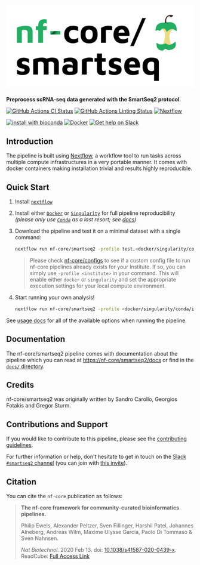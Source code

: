 # ![nf-core/smartseq2](docs/images/nf-core-smartseq2_logo.png)

**Preprocess scRNA-seq data generated with the SmartSeq2 protocol**.

[![GitHub Actions CI Status](https://github.com/nf-core/smartseq2/workflows/nf-core%20CI/badge.svg)](https://github.com/nf-core/smartseq2/actions)
[![GitHub Actions Linting Status](https://github.com/nf-core/smartseq2/workflows/nf-core%20linting/badge.svg)](https://github.com/nf-core/smartseq2/actions)
[![Nextflow](https://img.shields.io/badge/nextflow-%E2%89%A519.10.0-brightgreen.svg)](https://www.nextflow.io/)

[![install with bioconda](https://img.shields.io/badge/install%20with-bioconda-brightgreen.svg)](https://bioconda.github.io/)
[![Docker](https://img.shields.io/docker/automated/nfcore/smartseq2.svg)](https://hub.docker.com/r/nfcore/smartseq2)
[![Get help on Slack](http://img.shields.io/badge/slack-nf--core%20%23smartseq2-4A154B?logo=slack)](https://nfcore.slack.com/channels/smartseq2)

## Introduction

The pipeline is built using [Nextflow](https://www.nextflow.io), a workflow tool to run tasks across multiple compute infrastructures in a very portable manner. It comes with docker containers making installation trivial and results highly reproducible.

## Quick Start

1. Install [`nextflow`](https://nf-co.re/usage/installation)

2. Install either [`Docker`](https://docs.docker.com/engine/installation/) or [`Singularity`](https://www.sylabs.io/guides/3.0/user-guide/) for full pipeline reproducibility _(please only use [`Conda`](https://conda.io/miniconda.html) as a last resort; see [docs](https://nf-co.re/usage/configuration#basic-configuration-profiles))_

3. Download the pipeline and test it on a minimal dataset with a single command:

    ```bash
    nextflow run nf-core/smartseq2 -profile test,<docker/singularity/conda/institute>
    ```

    > Please check [nf-core/configs](https://github.com/nf-core/configs#documentation) to see if a custom config file to run nf-core pipelines already exists for your Institute. If so, you can simply use `-profile <institute>` in your command. This will enable either `docker` or `singularity` and set the appropriate execution settings for your local compute environment.

4. Start running your own analysis!

    <!-- TODO nf-core: Update the example "typical command" below used to run the pipeline -->

    ```bash
    nextflow run nf-core/smartseq2 -profile <docker/singularity/conda/institute> --input '*_R{1,2}.fastq.gz' --genome GRCh37
    ```

See [usage docs](docs/usage.md) for all of the available options when running the pipeline.

## Documentation

The nf-core/smartseq2 pipeline comes with documentation about the pipeline which you can read at [https://nf-core/smartseq2/docs](https://nf-core/smartseq2/docs) or find in the [`docs/` directory](docs).

<!-- TODO nf-core: Add a brief overview of what the pipeline does and how it works -->

## Credits

nf-core/smartseq2 was originally written by Sandro Carollo, Georgios Fotakis and Gregor Sturm.

## Contributions and Support

If you would like to contribute to this pipeline, please see the [contributing guidelines](.github/CONTRIBUTING.md).

For further information or help, don't hesitate to get in touch on the [Slack `#smartseq2` channel](https://nfcore.slack.com/channels/smartseq2) (you can join with [this invite](https://nf-co.re/join/slack)).

## Citation

<!-- TODO nf-core: Add citation for pipeline after first release. Uncomment lines below and update Zenodo doi. -->
<!-- If you use  nf-core/smartseq2 for your analysis, please cite it using the following doi: [10.5281/zenodo.XXXXXX](https://doi.org/10.5281/zenodo.XXXXXX) -->

You can cite the `nf-core` publication as follows:

> **The nf-core framework for community-curated bioinformatics pipelines.**
>
> Philip Ewels, Alexander Peltzer, Sven Fillinger, Harshil Patel, Johannes Alneberg, Andreas Wilm, Maxime Ulysse Garcia, Paolo Di Tommaso & Sven Nahnsen.
>
> _Nat Biotechnol._ 2020 Feb 13. doi: [10.1038/s41587-020-0439-x](https://dx.doi.org/10.1038/s41587-020-0439-x).
> ReadCube: [Full Access Link](https://rdcu.be/b1GjZ)
